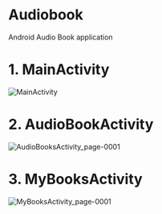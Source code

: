 # Audiobook
Android Audio Book application

# 1. MainActivity
![MainActivity](https://github.com/Puneeth-Talluri/Audiobook/assets/157065289/6d64b581-1803-4581-95e0-854189a41434)

# 2. AudioBookActivity
![AudioBooksActivity_page-0001](https://github.com/Puneeth-Talluri/Audiobook/assets/157065289/37fa08ab-7654-4765-94ad-c5d7697066a5)

# 3. MyBooksActivity
![MyBooksActivity_page-0001](https://github.com/Puneeth-Talluri/Audiobook/assets/157065289/5bebb4da-68f4-4a25-9fc8-7e288e353249)
